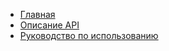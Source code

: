 <!-- _sidebar.md -->

* [Главная](README.md)
* [Описание API](api.md)
* [Руководство по использованию](usage.md)